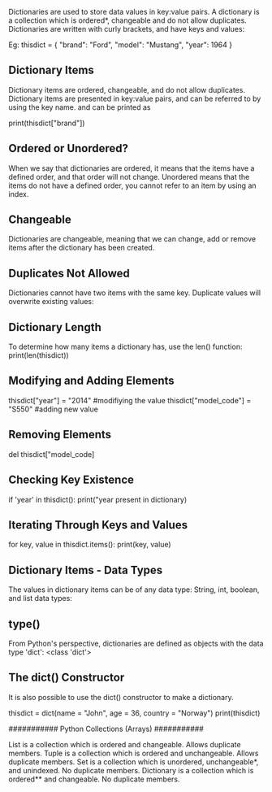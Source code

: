 

Dictionaries are used to store data values in key:value pairs. 
A dictionary is a collection which is ordered*, changeable and do not allow duplicates.
Dictionaries are written with curly brackets, and have keys and values:

Eg: 
thisdict = {
  "brand": "Ford",
  "model": "Mustang",
  "year": 1964
}

## Dictionary Items ##

Dictionary items are ordered, changeable, and do not allow duplicates.
Dictionary items are presented in key:value pairs, and can be referred to by using the key name.
and can be printed as

  print(thisdict["brand"])


## Ordered or Unordered? ##

When we say that dictionaries are ordered, it means that the items have a defined order, and that order will not change.
Unordered means that the items do not have a defined order, you cannot refer to an item by using an index.


## Changeable ##

Dictionaries are changeable, meaning that we can change, add or remove items after the dictionary has been created.


## Duplicates Not Allowed ##

Dictionaries cannot have two items with the same key. Duplicate values will overwrite existing values:


## Dictionary Length ##

To determine how many items a dictionary has, use the len() function:
    print(len(thisdict))


## Modifying and Adding Elements ##

thisdict["year"] = "2014"  #modifiying the value
thisdict["model_code"] = "S550" #adding new value


## Removing Elements ##

del thisdict["model_code]


## Checking Key Existence ##

if 'year' in thisdict():
    print("year present in dictionary)


## Iterating Through Keys and Values ##

for key, value in thisdict.items():
    print(key, value)


## Dictionary Items - Data Types ##

The values in dictionary items can be of any data type: String, int, boolean, and list data types:


## type() ##

From Python's perspective, dictionaries are defined as objects with the data type 'dict': <class 'dict'>


## The dict() Constructor ##

It is also possible to use the dict() constructor to make a dictionary.

thisdict = dict(name = "John", age = 36, country = "Norway")
print(thisdict)


########### Python Collections (Arrays) ###########

List is a collection which is ordered and changeable. Allows duplicate members.
Tuple is a collection which is ordered and unchangeable. Allows duplicate members.
Set is a collection which is unordered, unchangeable*, and unindexed. No duplicate members.
Dictionary is a collection which is ordered** and changeable. No duplicate members.


